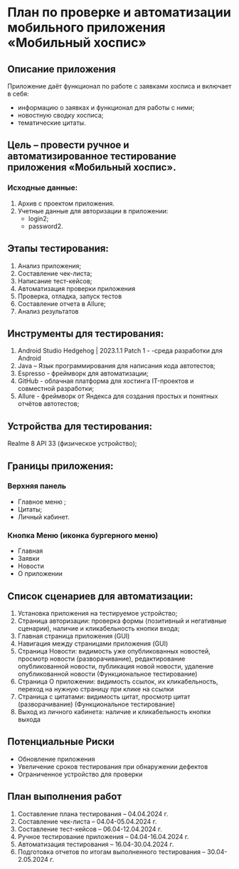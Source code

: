 # План по проверке и автоматизации мобильного приложения «Мобильный хоспис»
## Описание приложения
Приложение даёт функционал по работе с заявками хосписа и включает в себя:
- информацию о заявках и функционал для работы с ними;
- новостную сводку хосписа;
- тематические цитаты.
  
## Цель – провести ручное и автоматизированное тестирование приложения «Мобильный хоспис».
### Исходные данные:
1. Архив с проектом приложения.
2. Учетные данные для авторизации в приложении: 
    - login2;
    - password2.

## Этапы тестирования:
1. Анализ приложения;
2. Составление чек-листа;
3. Написание тест-кейсов;
4. Автоматизация проверки приложения
5. Проверка, отладка, запуск тестов
6. Составление отчета в Allure;
7. Анализ результатов
   
## Инструменты для тестирования:
1. Android Studio Hedgehog | 2023.1.1 Patch 1 - -среда разработки для Android
2. Java – Язык программирования для написания кода автотестов;
3. Espresso - фреймворк для автоматизации;
4. GitHub - облачная платформа для хостинга IT-проектов и совместной разработки;
5. Allure - фреймворк от Яндекса для создания простых и понятных отчётов автотестов;
   
## Устройства для тестирования:
Realme 8 API 33 (физическое устройство);

## Границы приложения:
### Верхняя панель
- Главное меню ;
- Цитаты;
- Личный кабинет.
### Кнопка Меню (иконка бургерного меню)
- Главная
- Заявки
- Новости
- О приложении
  
## Список сценариев для автоматизации:
1. Установка приложения на тестируемое устройство;
2. Страница авторизации: проверка формы (позитивный и негативные сценарии), наличие и кликабельность кнопки входа;
3. Главная страница приложения (GUI)
4. Навигация между страницами приложения (GUI)
5. Страница Новости: видимость уже опубликованных новостей, просмотр новости (разворачивание), редактирование опубликованной новости, публикация новой новости, удаление опубликованной новости (Функциональное тестирование)
6. Страница О приложении: видимость ссылок, их кликабельность, переход на нужную страницу при клике на ссылки 
7. Страница с цитатами: видимость цитат, просмотр цитат (разворачивание) (Функциональное тестирование)
8. Выход из личного кабинета: наличие и кликабельность кнопки выхода
   
## Потенциальные Риски
- Обновление приложения
- Увеличение сроков тестирования при обнаружении дефектов 
- Ограниченное устройство для проверки
  
## План выполнения работ
1. Составление плана тестирования – 04.04.2024 г.
2. Составление чек-листа – 04.04-05.04.2024 г.
3. Составление тест-кейсов – 06.04-12.04.2024 г.
4. Ручное тестирование приложения – 04.04-16.04.2024 г.
5. Автоматизация тестирования – 16.04-30.04.2024 г.
6. Подготовка отчетов по итогам выполненного тестирования – 30.04-2.05.2024 г.

